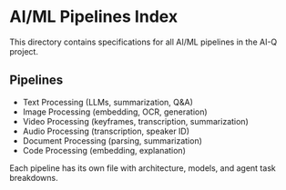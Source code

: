 # AI/ML Pipelines Index

This directory contains specifications for all AI/ML pipelines in the AI-Q project.

## Pipelines
- Text Processing (LLMs, summarization, Q&A)
- Image Processing (embedding, OCR, generation)
- Video Processing (keyframes, transcription, summarization)
- Audio Processing (transcription, speaker ID)
- Document Processing (parsing, summarization)
- Code Processing (embedding, explanation)

Each pipeline has its own file with architecture, models, and agent task breakdowns. 